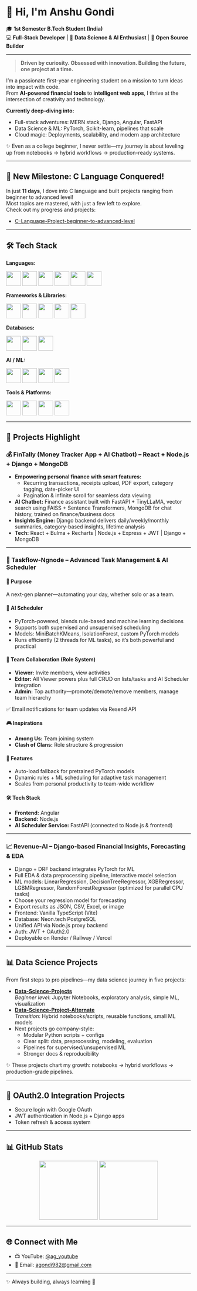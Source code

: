 # 👋 Hi, I'm Anshu Gondi

🎓 **1st Semester B.Tech Student (India)**  
💻 **Full-Stack Developer** | 🔬 **Data Science & AI Enthusiast** | 🚀 **Open Source Builder**

---

> **Driven by curiosity. Obsessed with innovation. Building the future, one project at a time.**

I’m a passionate first-year engineering student on a mission to turn ideas into impact with code.  
From **AI-powered financial tools** to **intelligent web apps**, I thrive at the intersection of creativity and technology.

**Currently deep-diving into:**  
- Full-stack adventures: MERN stack, Django, Angular, FastAPI  
- Data Science & ML: PyTorch, Scikit-learn, pipelines that scale  
- Cloud magic: Deployments, scalability, and modern app architecture  

✨ Even as a college beginner, I never settle—my journey is about leveling up from notebooks → hybrid workflows → production-ready systems.

---

## 🚀 New Milestone: C Language Conquered!

In just **11 days**, I dove into C language and built projects ranging from beginner to advanced level!  
Most topics are mastered, with just a few left to explore.  
Check out my progress and projects:  
- [C-Language-Project-beginner-to-advanced-level](https://github.com/Anshu-Gondi/C-Language-Project-beginner-to-advanced-level)

---

## 🛠️ Tech Stack

**Languages:**  
<p>
  <img src="https://cdn.jsdelivr.net/gh/devicons/devicon/icons/python/python-original.svg" width="40" height="40" />
  <img src="https://cdn.jsdelivr.net/gh/devicons/devicon/icons/javascript/javascript-original.svg" width="40" height="40" />
  <img src="https://cdn.jsdelivr.net/gh/devicons/devicon/icons/typescript/typescript-original.svg" width="40" height="40" />
  <img src="https://cdn.jsdelivr.net/gh/devicons/devicon/icons/mysql/mysql-original.svg" width="40" height="40" />
  <img src="https://cdn.jsdelivr.net/gh/devicons/devicon/icons/postgresql/postgresql-original.svg" width="40" height="40" />
  <img src="https://cdn.jsdelivr.net/gh/devicons/devicon/icons/c/c-original.svg" width="40" height="40" />
</p>

**Frameworks & Libraries:**  
<p>
  <img src="https://cdn.jsdelivr.net/gh/devicons/devicon/icons/django/django-plain.svg" width="40" height="40" />
  <img src="https://cdn.jsdelivr.net/gh/devicons/devicon/icons/nodejs/nodejs-original.svg" width="40" height="40" />
  <img src="https://cdn.jsdelivr.net/gh/devicons/devicon/icons/express/express-original.svg" width="40" height="40" />
  <img src="https://cdn.jsdelivr.net/gh/devicons/devicon/icons/react/react-original.svg" width="40" height="40" />
  <img src="https://cdn.jsdelivr.net/gh/devicons/devicon/icons/fastapi/fastapi-original.svg" width="40" height="40" />
</p>

**Databases:**  
<p>
  <img src="https://cdn.jsdelivr.net/gh/devicons/devicon/icons/mongodb/mongodb-original.svg" width="40" height="40" />
  <img src="https://cdn.jsdelivr.net/gh/devicons/devicon/icons/postgresql/postgresql-original.svg" width="40" height="40" />
  <img src="https://cdn.jsdelivr.net/gh/devicons/devicon/icons/mysql/mysql-original.svg" width="40" height="40" />
</p>

**AI / ML:**  
<p>
  <img src="https://cdn.jsdelivr.net/gh/devicons/devicon/icons/pytorch/pytorch-original.svg" width="40" height="40" />
  <img src="https://cdn.jsdelivr.net/gh/devicons/devicon/icons/numpy/numpy-original.svg" width="40" height="40" />
  <img src="https://cdn.jsdelivr.net/gh/devicons/devicon/icons/pandas/pandas-original.svg" width="40" height="40" />
  <img src="https://cdn.jsdelivr.net/gh/devicons/devicon/icons/scikitlearn/scikitlearn-original.svg" width="40" height="40" />
</p>

**Tools & Platforms:**  
<p>
  <img src="https://cdn.jsdelivr.net/gh/devicons/devicon/icons/docker/docker-original.svg" width="40" height="40" />
  <img src="https://cdn.jsdelivr.net/gh/devicons/devicon/icons/git/git-original.svg" width="40" height="40" />
  <img src="https://cdn.jsdelivr.net/gh/devicons/devicon/icons/googlecloud/googlecloud-original.svg" width="40" height="40" />
  <img src="https://cdn.jsdelivr.net/gh/devicons/devicon/icons/vercel/vercel-original.svg" width="40" height="40" />
</p>

---

## 🚀 Projects Highlight

### 💰 FinTally (Money Tracker App + AI Chatbot) – React + Node.js + Django + MongoDB
- **Empowering personal finance with smart features:**
  - Recurring transactions, receipts upload, PDF export, category tagging, date-picker UI
  - Pagination & infinite scroll for seamless data viewing
- **AI Chatbot:** Finance assistant built with FastAPI + TinyLLaMA, vector search using FAISS + Sentence Transformers, MongoDB for chat history, trained on finance/business docs
- **Insights Engine:** Django backend delivers daily/weekly/monthly summaries, category-based insights, lifetime analysis
- **Tech:** React + Bulma + Recharts | Node.js + Express + JWT | Django + MongoDB

---

### 📂 Taskflow-Ngnode – Advanced Task Management & AI Scheduler

#### 🎯 Purpose  
A next-gen planner—automating your day, whether solo or as a team.

#### 🤖 AI Scheduler  
- PyTorch-powered, blends rule-based and machine learning decisions
- Supports both supervised and unsupervised scheduling
- Models: MiniBatchKMeans, IsolationForest, custom PyTorch models
- Runs efficiently (2 threads for ML tasks), so it’s both powerful and practical

#### 👥 Team Collaboration (Role System)  
- **Viewer:** Invite members, view activities
- **Editor:** All Viewer powers plus full CRUD on lists/tasks and AI Scheduler integration
- **Admin:** Top authority—promote/demote/remove members, manage team hierarchy

✅ Email notifications for team updates via Resend API

#### 🎮 Inspirations  
- **Among Us:** Team joining system
- **Clash of Clans:** Role structure & progression

#### 🚀 Features  
- Auto-load fallback for pretrained PyTorch models
- Dynamic rules + ML scheduling for adaptive task management
- Scales from personal productivity to team-wide workflow

#### 🛠️ Tech Stack  
- **Frontend:** Angular  
- **Backend:** Node.js  
- **AI Scheduler Service:** FastAPI (connected to Node.js & frontend)

---

### 📈 Revenue-AI – Django-based Financial Insights, Forecasting & EDA

- Django + DRF backend integrates PyTorch for ML
- Full EDA & data preprocessing pipeline, interactive model selection
- ML models: LinearRegression, DecisionTreeRegressor, XGBRegressor, LGBMRegressor, RandomForestRegressor (optimized for parallel CPU tasks)
- Choose your regression model for forecasting
- Export results as JSON, CSV, Excel, or image
- Frontend: Vanilla TypeScript (Vite)
- Database: Neon.tech PostgreSQL
- Unified API via Node.js proxy backend
- Auth: JWT + OAuth2.0
- Deployable on Render / Railway / Vercel

---

## 📊 Data Science Projects

From first steps to pro pipelines—my data science journey in five projects:

- [**Data-Science-Projects**](https://github.com/Anshu-Gondi/Data-Science-Projects)  
  *Beginner level*: Jupyter Notebooks, exploratory analysis, simple ML, visualization
- [**Data-Science-Project-Alternate**](https://github.com/Anshu-Gondi/Data-Science-Project-Alternate)  
  *Transition*: Hybrid notebooks/scripts, reusable functions, small ML models
- Next projects go company-style:
  - Modular Python scripts + configs
  - Clear split: data, preprocessing, modeling, evaluation
  - Pipelines for supervised/unsupervised ML
  - Stronger docs & reproducibility

✨ These projects chart my growth: notebooks → hybrid workflows → production-grade pipelines.

---

## 🔐 OAuth2.0 Integration Projects
- Secure login with Google OAuth  
- JWT authentication in Node.js + Django apps  
- Token refresh & access system  

---

## 📊 GitHub Stats

<p align="center">
  <img src="https://github-readme-stats.vercel.app/api?username=Anshu-Gondi&show_icons=true&theme=radical" height="160" />
  <img src="https://github-readme-stats.vercel.app/api/top-langs/?username=Anshu-Gondi&layout=compact&theme=radical" height="160" />
</p>

---

## 🌐 Connect with Me
- 📺 YouTube: [@ag_youtube](https://youtube.com/@ag_youtube)
- 📧 Email: agondi982@gmail.com

---

✨ Always building, always learning 🚀

<!--
**Anshu-Gondi/Anshu-Gondi** is a ✨ _special_ ✨ repository because its `README.md` (this file) appears on your GitHub profile.

Here are some ideas to get you started:

- 🔭 I’m currently working on ...
- 🌱 I’m currently learning ...
- 👯 I’m looking to collaborate on ...
- 🤔 I’m looking for help with ...
- 💬 Ask me about ...
- 📫 How to reach me: ...
- 😄 Pronouns: ...
- ⚡ Fun fact: ...
-->
